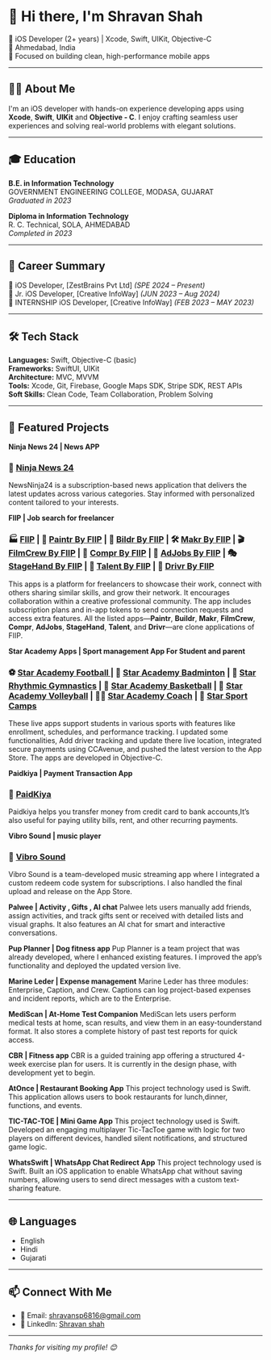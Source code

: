 # 👋 Hi there, I'm Shravan Shah

🚀 iOS Developer (2+ years) | Xcode, Swift, UIKit, Objective-C  
📍 Ahmedabad, India  
🧠 Focused on building clean, high-performance mobile apps

---

## 👨‍💻 About Me

I'm an iOS developer with hands-on experience developing apps using **Xcode**, **Swift**, **UIKit** and **Objective - C**. I enjoy crafting seamless user experiences and solving real-world problems with elegant solutions.

---

## 🎓 Education

**B.E. in Information Technology**  
GOVERNMENT ENGINEERING COLLEGE, MODASA, GUJARAT  
*Graduated in 2023*

**Diploma in Information Technology**  
R. C. Technical, SOLA, AHMEDABAD  
*Completed in 2023*

---

## 💼 Career Summary

🔹 iOS Developer, [ZestBrains Pvt Ltd] *(SPE 2024 – Present)*  
🔹 Jr. iOS Developer, [Creative InfoWay] *(JUN 2023 – Aug 2024)*  
🔹 INTERNSHIP iOS Developer, [Creative InfoWay] *(FEB 2023 – MAY 2023)*

---

## 🛠️ Tech Stack

**Languages:** Swift, Objective-C (basic)  
**Frameworks:** SwiftUI, UIKit  
**Architecture:** MVC, MVVM  
**Tools:** Xcode, Git, Firebase, Google Maps SDK, Stripe SDK, REST APIs  
**Soft Skills:** Clean Code, Team Collaboration, Problem Solving

---

## 🚀 Featured Projects

**Ninja News 24 | News APP**
### 📰 [Ninja News 24](https://apps.apple.com/in/app/ninja-news-24/id6739616129) 
NewsNinja24 is a subscription-based news application that delivers the latest updates across various categories. Stay informed with personalized content tailored to your interests.

**FIIP | Job search for freelancer**
### 🏭 [FIIP](https://apps.apple.com/in/app/fiip-freelance-gig-finder/id6742454693) | 🎨 [Paintr By FIIP](https://apps.apple.com/in/app/paintr-by-fiip/id6744102028) | 🧱 [Bildr By FIIP](https://apps.apple.com/in/app/buildr-by-fiip/id6745872132) | 🛠️ [Makr By FIIP](https://apps.apple.com/in/app/makr-by-fiip/id6745934695) | 🎬 [FilmCrew By FIIP](https://apps.apple.com/in/app/filmcrew-by-fiip/id6746926549) | 🧾 [Compr By FIIP](https://apps.apple.com/in/app/compr-by-fiip/id6746927776) | 📢 [AdJobs By FIIP](https://apps.apple.com/in/app/adjobs-by-fiip/id6746927614) | 🎭 [StageHand By FIIP](https://apps.apple.com/in/app/stagehand-by-fiip/id6746927646) | 🌟 [Talent By FIIP](https://apps.apple.com/in/app/talent-by-fiip/id6746927617) | 🚗 [Drivr By FIIP](https://apps.apple.com/in/app/drivr-by-fiip/id6746927908) 
This apps is a platform for freelancers to showcase their work, connect with others sharing similar skills, and grow their network. It encourages collaboration within a creative professional community. The app
includes subscription plans and in-app tokens to send connection requests and access extra features. All the listed apps—**Paintr**, **Buildr**, **Makr**, **FilmCrew**, **Compr**, **AdJobs**, **StageHand**, **Talent**, and **Drivr**—are clone applications of FIIP.

**Star Academy Apps | Sport management App For Student and parent**
### ⚽ [Star Academy Football ](https://apps.apple.com/in/app/star-football-academy/id1512395647) | 🏸 [Star Academy Badminton](https://apps.apple.com/in/app/star-badminton-academy/id1640968285) | 🤸 [Star Rhythmic Gymnastics](https://apps.apple.com/in/app/star-rhythmic-gymnastics-club/id6464569426) | 🏀 [Star Academy Basketball](https://apps.apple.com/in/app/star-basketball-academy/id1559641874) | 🏐 [Star Academy Volleyball](https://apps.apple.com/in/app/star-volleyball-academy/id6463856723) | 🧑‍🏫 [Star Academy Coach](https://apps.apple.com/in/app/star-academies-coaches/id1540379452) | 🏅 [Star Sport Camps](https://apps.apple.com)
These live apps support students in various sports with features like enrollment, schedules, and performance tracking. I updated some functionalities, Add driver tracking and update there live location, integrated secure payments using CCAvenue, and pushed the latest version to the App Store. The apps are developed in Objective-C.

**Paidkiya | Payment Transaction App**
### 💸 [PaidKiya](https://apps.apple.com/in/app/paidkiya-app-best-for-money/id1460254366)
Paidkiya helps you transfer money from credit card to bank accounts,It’s also useful for paying utility bills, rent, and other recurring payments.

**Vibro Sound | music player**
### 🎵 [Vibro Sound](https://apps.apple.com/in/app/vibrosound/id6736756606)
Vibro Sound is a team-developed music streaming app where I integrated a custom redeem code system for subscriptions. I also handled the final upload and release on the App Store.

**Palwee | Activity , Gifts , AI chat**
Palwee lets users manually add friends, assign activities, and track gifts sent or received with detailed lists and visual graphs. It also features an AI chat for smart and interactive conversations.

**Pup Planner | Dog fitness app**
Pup Planner is a team project that was already developed, where I enhanced existing features. I improved the app’s functionality and deployed the updated version live.

**Marine Leder | Expense management**
Marine Leder has three modules: Enterprise, Caption, and Crew. Captions can log project-based expenses and incident reports, which are to the Enterprise.

**MediScan | At-Home Test Companion**
MediScan lets users perform medical tests at home, scan results, and view them in an easy-tounderstand format. It also stores a complete history of past test reports for quick access.

**CBR | Fitness app**
CBR is a guided training app offering a structured 4-week exercise plan for users. It is currently in the design phase, with development yet to begin.

**AtOnce | Restaurant Booking App**
This project technology used is Swift. This application allows users to book restaurants for lunch,dinner, functions, and events.

**TIC-TAC-TOE | Mini Game App**
This project technology used is Swift. Developed an engaging multiplayer Tic-TacToe game with logic for two players on different devices, handled silent notifications, and structured game logic.

**WhatsSwift | WhatsApp Chat Redirect App**
This project technology used is Swift. Built an iOS application to enable WhatsApp chat without saving numbers, allowing users to send direct messages with a custom text-sharing feature.

---

## 🌐 Languages

- English  
- Hindi  
- Gujarati

---

## 📫 Connect With Me

- 📧 Email: [shravansp6816@gmail.com](mailto:shravansp6816@gmail.com)  
- 🔗 LinkedIn: [Shravan shah](https://www.linkedin.com/in/shravan-shah-609b861b3?utm_source=share&utm_campaign=share_via&utm_content=profile&utm_medium=ios_app)
  
---

*Thanks for visiting my profile! 😊*
